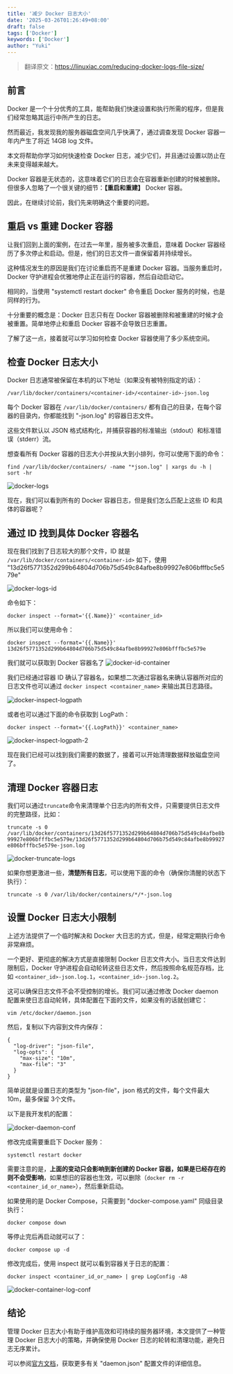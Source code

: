 ```yaml
---
title: '减少 Docker 日志大小'
date: '2025-03-26T01:26:49+08:00'
draft: false
tags: ['Docker']
keywords: ['Docker']
author: "Yuki"
---
```


> 翻译原文：https://linuxiac.com/reducing-docker-logs-file-size/

## 前言
Docker 是一个十分优秀的工具，能帮助我们快速设置和执行所需的程序，但是我们经常忽略其运行中所产生的日志。

然而最近，我发现我的服务器磁盘空间几乎快满了，通过调查发现 Docker 容器一年内产生了将近 14GB log 文件。

本文将帮助你学习如何快速检查 Docker 日志，减少它们，并且通过设置以防止在未来变得越来越大。

Docker 容器是无状态的，这意味着它们的日志会在容器重新创建的时候被删除。但很多人忽略了一个很关键的细节：**【重启和重建】** Docker 容器。

因此，在继续讨论前，我们先来明确这个重要的问题。

## 重启 vs 重建 Docker 容器
让我们回到上面的案例，在过去一年里，服务被多次重启，意味着 Docker 容器经历了多次停止和启动。但是，他们的日志文件一直保留着并持续增长。

这种情况发生的原因是我们在讨论重启而不是重建 Docker 容器。当服务重启时，Docker 守护进程会优雅地停止正在运行的容器，然后自动启动它。

相同的，当使用 "systemctl restart docker" 命令重启 Docker 服务的时候，也是同样的行为。

十分重要的概念是：Docker 日志只有在 Docker 容器被删除和被重建的时候才会被重置。简单地停止和重启 Docker 容器不会导致日志重置。

了解了这一点，接着就可以学习如何检查 Docker 容器使用了多少系统空间。

## 检查 Docker 日志大小
Docker 日志通常被保留在本机的以下地址（如果没有被特别指定的话）：

`/var/lib/docker/containers/<container-id>/<container-id>-json.log`

每个 Docker 容器在 `/var/lib/docker/containers/` 都有自己的目录，在每个容器的目录内，你都能找到 "-json.log" 的容器日志文件。

这些文件默认以 JSON 格式结构化，并捕获容器的标准输出（stdout）和标准错误（stderr）流。

想查看所有 Docker 容器的日志大小并按从大到小排列，你可以使用下面的命令：

`find /var/lib/docker/containers/ -name "*json.log" | xargs du -h | sort -hr`

![docker-logs](/images/Reducing-Docker-Logs-Size/docker-logs.png)

现在，我们可以看到所有的 Docker 容器日志，但是我们怎么匹配上这些 ID 和具体的容器呢？

## 通过 ID 找到具体 Docker 容器名
现在我们找到了日志较大的那个文件，ID 就是 `/var/lib/docker/containers/<container-id>`
如下，使用 "13d26f5771352d299b64804d706b75d549c84afbe8b99927e806bfffbc5e579e"

![docker-logs-id](/images/Reducing-Docker-Logs-Size/docker-logs-id.png)

命令如下：

`docker inspect --format='{{.Name}}' <container_id>`

所以我们可以使用命令：

`docker inspect --format='{{.Name}}' 13d26f5771352d299b64804d706b75d549c84afbe8b99927e806bfffbc5e579e`

我们就可以获取到 Docker 容器名了
![docker-id-container](/images/Reducing-Docker-Logs-Size/docker-id-container.png)

我们已经通过容器 ID 确认了容器名，如果想二次通过容器名来确认容器所对应的日志文件也可以通过 `docker inspect <container_name>` 来输出其日志路径。

![docker-inspect-logpath](/images/Reducing-Docker-Logs-Size/docker-inspect-logpath.png)

或者也可以通过下面的命令获取到 LogPath：

`docker inspect --format='{{.LogPath}}' <container_name>`

![docker-inspect-logpath-2](/images/Reducing-Docker-Logs-Size/docker-inspect-logpath-2.png)

现在我们已经可以找到我们需要的数据了，接着可以开始清理数据释放磁盘空间了。

## 清理 Docker 容器日志
我们可以通过`truncate`命令来清理单个日志内的所有文件，只需要提供日志文件的完整路径，比如：

`truncate -s 0 /var/lib/docker/containers/13d26f5771352d299b64804d706b75d549c84afbe8b99927e806bfffbc5e579e/13d26f5771352d299b64804d706b75d549c84afbe8b99927e806bfffbc5e579e-json.log`

![docker-truncate-logs](/images/Reducing-Docker-Logs-Size/docker-truncate-logs.png)

如果你想更激进一些，**清楚所有日志**，可以使用下面的命令（确保你清醒的状态下执行）：

`truncate -s 0 /var/lib/docker/containers/*/*-json.log`

## 设置 Docker 日志大小限制
上述方法提供了一个临时解决和 Docker 大日志的方式，但是，经常定期执行命令非常麻烦。

一个更好、更彻底的解决方式是直接限制 Docker 日志文件大小。当日志文件达到限制后，Docker 守护进程会自动轮转这些日志文件，然后按照命名规范存档，比如 `<container_id>-json.log.1`，`<container_id>-json.log.2`。

这可以确保日志文件不会不受控制的增长。我们可以通过修改 Docker daemon 配置来使日志自动轮转，具体配置在下面的文件，如果没有的话就创建它：

`vim /etc/docker/daemon.json`

然后，复制以下内容到文件内保存：

```
{
  "log-driver": "json-file",
  "log-opts": {
    "max-size": "10m",
    "max-file": "3"
  }
}
```

简单说就是设置日志的类型为 "json-file"，json 格式的文件，每个文件最大 10m，最多保留 3个文件。

以下是我开发机的配置：

![docker-daemon-conf](/images/Reducing-Docker-Logs-Size/docker-daemon-conf.png)

修改完成需要重启下 Docker 服务：

`systemctl restart docker`

需要注意的是，**上面的变动只会影响到新创建的 Docker 容器，如果是已经存在的则不会受影响**，如果想旧的容器也生效，可以删除（`docker rm -r <container_id_or_name>`），然后重新启动。

如果使用的是 Docker Compose，只需要到 "docker-compose.yaml" 同级目录执行：

`docker compose down`

等停止完后再启动就可以了：

`docker compose up -d`

修改完成后，使用 inspect 就可以看到容器关于日志的配置：

`docker inspect <container_id_or_name> | grep LogConfig -A8`

![docker-container-log-conf](/images/Reducing-Docker-Logs-Size/docker-container-log-conf.png)

## 结论
管理 Docker 日志大小有助于维护高效和可持续的服务器环境，本文提供了一种管理 Docker 日志大小的策略，并确保使用 Docker 日志的轮转和清理功能，避免日志无序累计。

可以参阅[官方文档](https://docs.docker.com/engine/daemon/)，获取更多有关 "daemon.json" 配置文件的详细信息。

